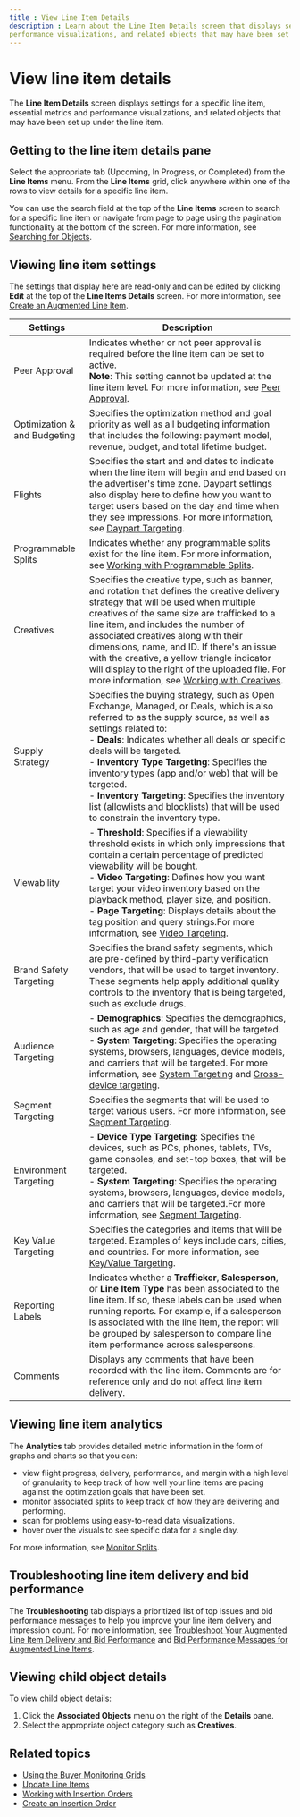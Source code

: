 ```yaml
---
title : View Line Item Details
description : Learn about the Line Item Details screen that displays settings for a specific line item, essential metrics and
performance visualizations, and related objects that may have been set up under the line item.
---
```


# View line item details

The **Line Item Details** screen displays settings for a specific line item, essential metrics and performance visualizations, and related objects that may have been set up under the line item.

## Getting to the line item details pane

Select the appropriate tab (Upcoming, In Progress, or Completed) from the **Line Items** menu. From the **Line Items** grid, click anywhere within one of the rows to view details for a specific line item.

You can use the search field at the top of the **Line Items** screen to search for a specific line item or navigate from page to page using the pagination functionality at the bottom of the screen. For more information, see [Searching for Objects](using-the-buyer-monitoring-grids.md).

## Viewing line item settings

The settings that display here are read-only and can be edited by clicking **Edit** at the top of the **Line Items Details** screen. For
more information, see [Create an Augmented Line Item](create-an-augmented-line-item-ali.md).

| Settings | Description |
|--|--|
| Peer Approval | Indicates whether or not peer approval is required before the line item can be set to active. <br> **Note**: This setting cannot be updated at the line item level. For more information, see [Peer Approval](peer-approval.md). |
| Optimization & and Budgeting | Specifies the optimization method and goal priority as well as all budgeting information that includes the following: payment model, revenue, budget, and total lifetime budget. |
| Flights | Specifies the start and end dates to indicate when the line item will begin and end based on the advertiser's time zone. Daypart settings also display here to define how you want to target users based on the day and time when they see impressions. For more information, see [Daypart Targeting](daypart-targeting.md). |
| Programmable Splits | Indicates whether any programmable splits exist for the line item. For more information, see [Working with Programmable Splits](working-with-programmable-splits.md). |
| Creatives | Specifies the creative type, such as banner, and rotation that defines the creative delivery strategy that will be used when multiple creatives of the same size are trafficked to a line item, and includes the number of associated creatives along with their dimensions, name, and ID. If there's an issue with the creative, a yellow triangle indicator will display to the right of the uploaded file. For more information, see [Working with Creatives](working-with-creatives.md). |
| Supply Strategy | Specifies the buying strategy, such as Open Exchange, Managed, or Deals, which is also referred to as the supply source, as well as settings related to: <br>- **Deals**: Indicates whether all deals or specific deals will be targeted.<br>-  **Inventory Type Targeting**: Specifies the inventory types (app and/or web) that will be targeted. <br> - **Inventory Targeting**: Specifies the inventory list (allowlists and blocklists) that will be used to constrain the inventory type. |
| Viewability | - **Threshold**: Specifies if a viewability threshold exists in which only impressions that contain a certain percentage of predicted viewability will be bought. <br> - **Video Targeting**: Defines how you want target your video inventory based on the playback method, player size, and position. <br> - **Page Targeting**: Displays details about the tag position and query strings.For more information, see [Video Targeting](video-targeting.md). |
| Brand Safety Targeting | Specifies the brand safety segments, which are pre-defined by third-party verification vendors, that will be used to target inventory. These segments help apply additional quality controls to the inventory that is being targeted, such as exclude drugs. |
| Audience Targeting | - **Demographics**: Specifies the demographics, such as age and gender, that will be targeted. <br>- **System Targeting**: Specifies the operating systems, browsers, languages, device models, and carriers that will be targeted. For more information, see [System Targeting](system-targeting.md) and [Cross-device targeting](enable-cross-device-targeting-and-measurement-for-a-line-item.md). |
| Segment Targeting | Specifies the segments that will be used to target various users. For more information, see [Segment Targeting](system-targeting.md). |
| Environment Targeting | - **Device Type Targeting**: Specifies the devices, such as PCs, phones, tablets, TVs, game consoles, and set-top boxes, that will be targeted. <br> - **System Targeting**: Specifies the operating systems, browsers, languages, device models, and carriers that will be targeted.For more information, see [Segment Targeting](system-targeting.md). |
| Key Value Targeting | Specifies the categories and items that will be targeted. Examples of keys include cars, cities, and countries. For more information, see [Key/Value Targeting](key-value-targeting.md). |
| Reporting Labels | Indicates whether a **Trafficker**, **Salesperson**, or **Line Item Type** has been associated to the line item. If so, these labels can be used when running reports. For example, if a salesperson is associated with the line item, the report will be grouped by salesperson to compare line item performance across salespersons. |
| Comments | Displays any comments that have been recorded with the line item. Comments are for reference only and do not affect line item delivery. |

## Viewing line item analytics

The **Analytics** tab provides detailed metric information in the form of graphs and charts so that you can:

- view flight progress, delivery, performance, and margin with a high level of granularity to keep track of how well your line items are pacing against the optimization goals that have been set.
- monitor associated splits to keep track of how they are delivering and performing.
- scan for problems using easy-to-read data visualizations.
- hover over the visuals to see specific data for a single day.

For more information, see [Monitor Splits](monitor-splits.md).

## Troubleshooting line item delivery and bid performance

The **Troubleshooting** tab displays a prioritized list of top issues and bid performance messages to help you improve your line item delivery and impression count. For more information, see [Troubleshoot Your Augmented Line Item Delivery and Bid Performance](troubleshoot-your-augmented-line-item-delivery-and-bid-performance.md) and [Bid Performance Messages for Augmented Line Items](bid-performance-messages-for-augmented-line-items.md).

## Viewing child object details

To view child object details:

1. Click the **Associated Objects** menu on the right of the **Details** pane.
1. Select the appropriate object category such as **Creatives**.

## Related topics

- [Using the Buyer Monitoring Grids](using-the-buyer-monitoring-grids.md)
- [Update Line Items](update-line-items.md)
- [Working with Insertion Orders](working-with-insertion-orders.md)
- [Create an Insertion Order](create-an-insertion-order.md)
